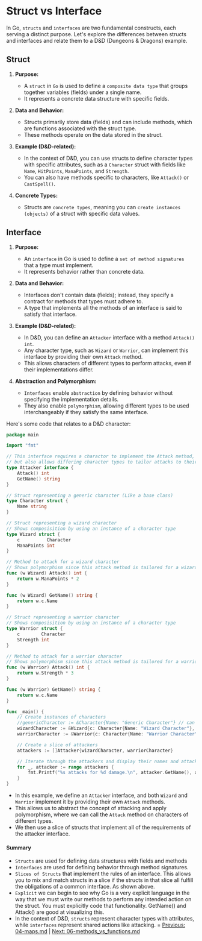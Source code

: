 # Struct vs Interface

In Go, `structs` and `interfaces` are two fundamental constructs, each serving a distinct purpose. Let's explore the differences between structs and interfaces and relate them to a D&D (Dungeons & Dragons) example.

## Struct

1. **Purpose:** 
   - A `struct` in `Go` is used to define a `composite data type` that groups together variables (fields) under a single name. 
   - It represents a concrete data structure with specific fields.

2. **Data and Behavior:** 
   - Structs primarily store data (fields) and can include methods, which are functions associated with the struct type. 
   - These methods operate on the data stored in the struct.

3. **Example (D&D-related):** 
   - In the context of D&D, you can use structs to define character types with specific attributes, such as a `Character` struct with fields like `Name`, `HitPoints`, `ManaPoints`, and `Strength`. 
   - You can also have methods specific to characters, like `Attack()` or `CastSpell()`.

4. **Concrete Types:** 
   - Structs are `concrete types`, meaning you can `create instances (objects)` of a struct with specific data values.

## Interface

1. **Purpose:** 
   - An `interface` in Go is used to define a `set of method signatures `that a type must implement. 
   - It represents behavior rather than concrete data.

2. **Data and Behavior:** 
   - Interfaces don't contain data (fields); instead, they specify a contract for methods that types must adhere to. 
   - A type that implements all the methods of an interface is said to satisfy that interface.

3. **Example (D&D-related):** 
   - In D&D, you can define an `Attacker` interface with a method `Attack() int`. 
   - Any character type, such as `Wizard` or `Warrior`, can implement this interface by providing their own `Attack` method. 
   - This allows characters of different types to perform attacks, even if their implementations differ.

4. **Abstraction and Polymorphism:** 
   - `Interfaces` enable `abstraction` by defining behavior without specifying the implementation details. 
   - They also enable `polymorphism`, allowing different types to be used interchangeably if they satisfy the same interface.

Here's some code that relates to a D&D character:

```go
package main

import "fmt"

// This interface requires a charactor to implement the Attack method,
// but also allows differing character types to tailor attacks to their specific class.
type Attacker interface {
	Attack() int
	GetName() string
}

// Struct representing a generic character (Like a base class)
type Character struct {
	Name string
}

// Struct representing a wizard character
// Shows composisition by using an instance of a character type
type Wizard struct {
	c          Character
	ManaPoints int
}

// Method to attack for a wizard character
// Shows polymorphism since this attack method is tailored for a wizard.
func (w Wizard) Attack() int {
	return w.ManaPoints * 2
}

func (w Wizard) GetName() string {
	return w.c.Name
}

// Struct representing a warrior character
// Shows composisition by using an instance of a character type
type Warrior struct {
	c        Character
	Strength int
}

// Method to attack for a warrior character
// Shows polymorphism since this attack method is tailored for a warrior.
func (w Warrior) Attack() int {
	return w.Strength * 3
}

func (w Warrior) GetName() string {
	return w.c.Name
}

func _main() {
	// Create instances of characters
	//genericCharacter := &Character{Name: "Generic Character"} // can't use because it does not implement 
	wizardCharacter := &Wizard{c: Character{Name: "Wizard Character"}, ManaPoints: 20}
	warriorCharacter := &Warrior{c: Character{Name: "Warrior Character"}, Strength: 30}

	// Create a slice of attackers
	attackers := []Attacker{wizardCharacter, warriorCharacter}

	// Iterate through the attackers and display their names and attacks
	for _, attacker := range attackers {
		fmt.Printf("%s attacks for %d damage.\n", attacker.GetName(), attacker.Attack())
	}
}

```

- In this example, we define an `Attacker` interface, and both `Wizard` and `Warrior` implement it by providing their own `Attack` methods. 
- This allows us to abstract the concept of attacking and apply polymorphism, where we can call the `Attack` method on characters of different types.
- We then use a slice of structs that implement all of the requirements of the attacker interface. 

#### Summary 
- `Structs` are used for defining data structures with fields and methods
- `Interfaces` are used for defining behavior through method signatures.
- `Slices of Structs` that implement the rules of an interface. This allows you to mix and match structs in a slice if the structs in that slice all fulfill the obligations of a common interface. As shown above.
- `Explicit` we can begin to see why Go is a very explicit language in the way that we must write our methods to perform any intended action on the struct. You must explicitly code that functionality. GetName() and Attack() are good at visualizing this.  
- In the context of D&D, `structs` represent character types with attributes, while `interfaces` represent shared actions like attacking.
=
[Previous: 04-maps.md](04-maps.md) | [Next: 06-methods_vs_functions.md](06-methods_vs_functions.md)

